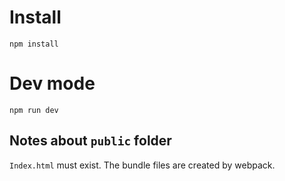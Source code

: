 # Install

```
npm install
```

# Dev mode

```
npm run dev
```

## Notes about `public` folder

`Index.html` must exist. The bundle files are created by webpack.
